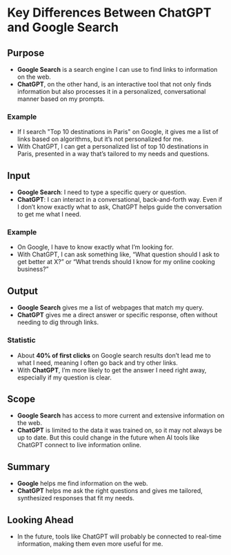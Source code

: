 # Key Differences Between ChatGPT and Google Search

## Purpose
- **Google Search** is a search engine I can use to find links to information on the web.
- **ChatGPT**, on the other hand, is an interactive tool that not only finds information but also processes it in a personalized, conversational manner based on my prompts.

### Example
- If I search "Top 10 destinations in Paris" on Google, it gives me a list of links based on algorithms, but it’s not personalized for me.
- With ChatGPT, I can get a personalized list of top 10 destinations in Paris, presented in a way that’s tailored to my needs and questions.

## Input
- **Google Search**: I need to type a specific query or question.
- **ChatGPT**: I can interact in a conversational, back-and-forth way. Even if I don’t know exactly what to ask, ChatGPT helps guide the conversation to get me what I need.

### Example
- On Google, I have to know exactly what I’m looking for.
- With ChatGPT, I can ask something like, “What question should I ask to get better at X?” or “What trends should I know for my online cooking business?”

## Output
- **Google Search** gives me a list of webpages that match my query.
- **ChatGPT** gives me a direct answer or specific response, often without needing to dig through links.

### Statistic
- About **40% of first clicks** on Google search results don’t lead me to what I need, meaning I often go back and try other links.
- With **ChatGPT**, I’m more likely to get the answer I need right away, especially if my question is clear.

## Scope
- **Google Search** has access to more current and extensive information on the web.
- **ChatGPT** is limited to the data it was trained on, so it may not always be up to date. But this could change in the future when AI tools like ChatGPT connect to live information online.

## Summary
- **Google** helps me find information on the web.
- **ChatGPT** helps me ask the right questions and gives me tailored, synthesized responses that fit my needs.

## Looking Ahead
- In the future, tools like ChatGPT will probably be connected to real-time information, making them even more useful for me.
